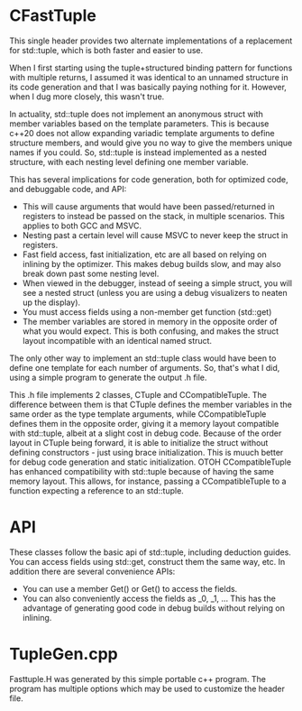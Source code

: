 # CFastTuple

This single header provides two alternate implementations of a replacement for std::tuple, which is both faster and easier to use.

When I first starting using the tuple+structured binding pattern for functions with multiple returns, I assumed it was identical to an unnamed structure in
its code generation and that I was basically paying nothing for it. However, when I dug more closely, this wasn't true.

In actuality, std::tuple does not implement an anonymous struct with member variables based on the template parameters. This is because c++20 does not allow 
expanding variadic template arguments to define structure members, and would give you no way to give the members unique names if you could. So, std::tuple is instead 
implemented as a nested structure, with each nesting level defining one member variable.

This has several implications for code generation, both for optimized code, and debuggable code, and API:
- This will cause arguments that would have been passed/returned in registers to instead be passed on the stack, in multiple scenarios. This applies to both GCC and MSVC.
- Nesting past a certain level will cause MSVC to never keep the struct in registers.
- Fast field access, fast initialization, etc are all based on relying on inlining by the optimizer. This makes debug builds slow, and may also break down past some nesting level.
- When viewed in the debugger, instead of seeing a simple struct, you will see a nested struct (unless you are using a debug visualizers to neaten up the display).
- You must access fields using a non-member get function (std::get)
- The member variables are stored in memory in the opposite order of what you would expect. This is both confusing, and makes the struct layout incompatible with an identical named struct.

The only other way to implement an std::tuple class would have been to define one template for each number of arguments. So, that's what I did, using a simple 
program to generate the output .h file.

This .h file implements 2 classes, CTuple and CCompatibleTuple. The difference between them is that CTuple defines the member variables in the same order as the type
template arguments, while CCompatibleTuple defines them in the opposite order, giving it a memory layout compatible with std::tuple, albeit at a slight cost in debug code. Because of
the order layout in CTuple being forward, it is able to initialize the struct without defining constructors - just using brace initialization. This is muuch better for debug code generation 
and static initialization. OTOH CCompatibleTuple has enhanced compatibility with std::tuple because of having the same memory layout. This allows, for instance, passing a CCompatibleTuple
to a function expecting a reference to an std::tuple.

# API
   These classes follow the basic api of std::tuple, including deduction guides. You can access fields using std::get, construct them the same way, etc. In addition there are several convenience APIs:
   
   - You can use a member Get<index>() or Get<type>() to access the fields.
  - You can also conveniently access the fields as _0, _1, ...  This has the advantage of generating good code in debug builds without relying on inlining.
  
# TupleGen.cpp
   Fasttuple.H was generated by this simple portable c++ program. The program has multiple options which may be used to customize the header file.
  

